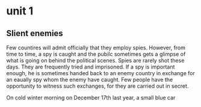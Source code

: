 # unit 1
## Slient enemies
Few countires will admit officially that they employ spies. However, from time to time, a spy is caught and the pubilc sometimes gets a glimpse of what is going on behind the political scenes. Spies are rarely shot these days. They are frequently tried and imprisoned. If a spy is important enough, he is sometimes handed back to an enemy country in exchange for an eaually spy whom the enemy have caught. Few people have the opportunity to witness such exchanges, for they are carried out in secret.

On cold winter morning on December 17th last year, a small blue car